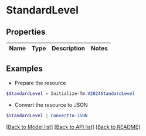 # StandardLevel
## Properties

Name | Type | Description | Notes
------------ | ------------- | ------------- | -------------

## Examples

- Prepare the resource
```powershell
$StandardLevel = Initialize-Tm.V2024StandardLevel 
```

- Convert the resource to JSON
```powershell
$StandardLevel | ConvertTo-JSON
```

[[Back to Model list]](../README.md#documentation-for-models) [[Back to API list]](../README.md#documentation-for-api-endpoints) [[Back to README]](../README.md)


